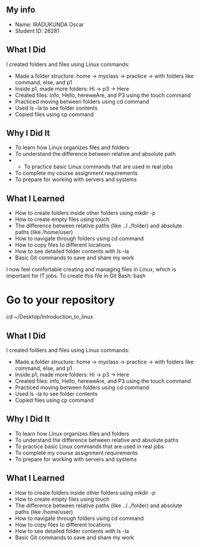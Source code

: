 

## My info
- Name: IRADUKUNDA Oscar
- Student ID: 26281
## What I Did

I created folders and files using Linux commands:

- Made a folder structure: home → myclass → practice → with folders like command, else, and p1
- Inside p1, made more folders: Hi → p3 → Here
- Created files: info, Hello, hereweAre, and P3 using the touch command
- Practiced moving between folders using cd command
- Used ls -la to see folder contents
- Copied files using cp command

## Why I Did It

- To learn how Linux organizes files and folders
- To understand the difference between relative and absolute path
- - To practice basic Linux commands that are used in real jobs
- To complete my course assignment requirements
- To prepare for working with servers and systems

## What I Learned

- How to create folders inside other folders using mkdir -p
- How to create empty files using touch
- The difference between relative paths (like ../../folder) and absolute paths (like /home/user)
- How to navigate through folders using cd command
- How to copy files to different locations
- How to see detailed folder contents with ls -la
- Basic Git commands to save and share my work

I now feel comfortable creating and managing files in Linux, which is important for IT jobs.
To create this file in Git Bash:
bash
# Go to your repository
cd ~/Desktop/Introduction_to_linux


## What I Did

I created folders and files using Linux commands:

- Made a folder structure: home → myclass → practice → with folders like command, else, and p1
- Inside p1, made more folders: Hi → p3 → Here
- Created files: info, Hello, hereweAre, and P3 using the touch command
- Practiced moving between folders using cd command
- Used ls -la to see folder contents
- Copied files using cp command

## Why I Did It

- To learn how Linux organizes files and folders
- To understand the difference between relative and absolute paths
- To practice basic Linux commands that are used in real jobs
- To complete my course assignment requirements
- To prepare for working with servers and systems

## What I Learned

- How to create folders inside other folders using mkdir -p
- How to create empty files using touch
- The difference between relative paths (like ../../folder) and absolute paths (like /home/user)
- How to navigate through folders using cd command
- How to copy files to different locations
- How to see detailed folder contents with ls -la
- Basic Git commands to save and share my work

